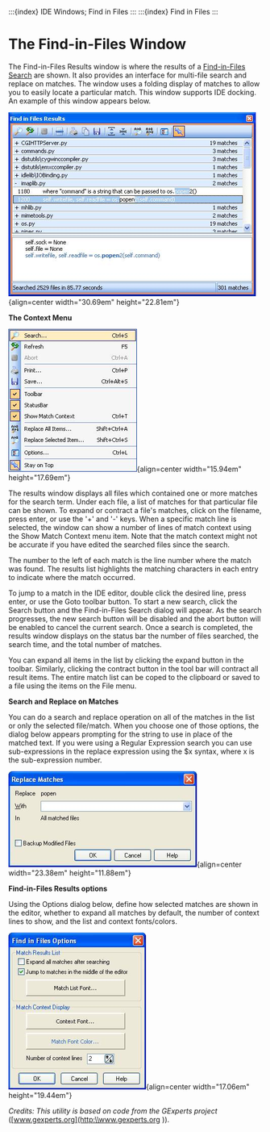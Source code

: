 :::{index} IDE Windows; Find in Files
:::
:::{index} Find in Files
:::


# The Find-in-Files Window


The Find-in-Files  Results window is where the results of a 
[Find-in-Files  Search](findinfiles) are shown. It also provides an interface for 
multi-file search and replace  on matches. The window uses a folding display of matches 
to allow you  to easily locate a particular match. This window supports IDE docking. 
An example of this window appears below.

![graphic](images/findinfileswindow1.JPG){align=center width="30.69em" height="22.81em"}


**The Context Menu**

![graphic](images/findinfileswindow2.JPG){align=center width="15.94em" height="17.69em"}


The results window displays all files which contained one or more matches for the search 
term. Under each file, a list of matches for that particular file can 
be shown. To expand or contract a file's matches, click on the filename, 
press enter, or use the '+' and '-' keys. When a specific match line is 
selected, the window can show a number of lines of match context using the Show 
Match Context menu item. Note that the match context might not be accurate if 
you have edited the searched files since the search.

The number  to the left of each match is the line number where the match was found. 
The results list highlights the matching characters in each entry to indicate 
where the match occurred.

To jump to a match in the IDE editor, double click the desired line, press enter, or use 
the Goto toolbar button. To start a new search, click the Search button 
and the Find-in-Files Search dialog will appear. As the search progresses, the 
new search button will be disabled and the abort button will be enabled to cancel 
the current search. Once a search is completed, the results window displays 
on the status bar the number of files searched, the search time, and the total 
number of matches.

You can expand all items in the list by clicking the expand button in the toolbar. 
Similarly, clicking the contract button in the tool bar will contract all result items. 
The entire match list can be coped to the clipboard or saved to a file using 
the items on the File menu.


**Search and Replace on Matches**

You can do a search and replace operation on all of the matches in the list or only the 
selected file/match. When you choose one of those options, the dialog 
below appears prompting for the string to use in place of the matched text. 
If you were using a Regular Expression search you can use sub-expressions 
in the replace expression using the $x syntax, where x is the sub-expression 
number.

![graphic](images/findinfileswindow3.JPG){align=center width="23.38em" height="11.88em"}


**Find-in-Files Results options**

Using the Options dialog below, define how selected matches are shown in the editor, whether 
to expand all matches by default, the number of context lines to show, and the 
list and context fonts/colors. 

![graphic](images/findinfileswindow4.JPG){align=center width="17.06em" height="19.44em"}

*Credits: This utility is based on code from the GExperts project* ([www.gexperts.org](http:\\www.gexperts.org )).
